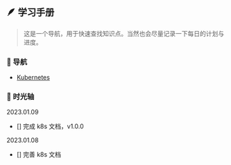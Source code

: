 ## 🪶 学习手册

> 这是一个导航，用于快速查找知识点。当然也会尽量记录一下每日的计划与进度。

### 🧭 导航

- [Kubernetes](/k8s/)


### 🍿 时光轴

2023.01.09

- [] 完成 k8s 文档，v1.0.0


2023.01.08

- [] 完善 k8s 文档


